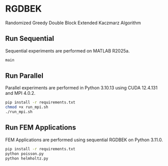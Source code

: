 # RGDBEK
Randomized Greedy Double Block Extended Kaczmarz Algorithm

## Run Sequential
Sequential experiments are performed on MATLAB R2025a.
``` bash
main
```

## Run Parallel
Parallel experiments are performed in Python 3.10.13 using CUDA 12.4.131 and MPI 4.0.2.
``` bash
pip install -r requirements.txt
chmod +x run_mpi.sh
./run_mpi.sh
```

## Run FEM Applications
FEM Applications are performed using sequential RGDBEK on Python 3.11.0.
``` bash
pip install -r requirements.txt
python poisson.py
python helmholtz.py
```
